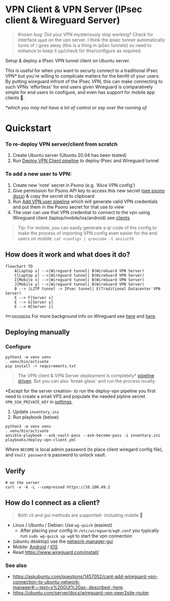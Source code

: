 # VPN Client & VPN Server (IPsec client & Wireguard Server)

> Known bug: Did your VPN mysteriously stop working?
> Check for interface `ppp0` on the vpn server.
> I think the ipsec tunner automatically turns of / goes away (this is a thing in ipSec tunnels) so need to enhance to keep it up/check for this/configure as required. 

Setup & deploy a IPsec VPN tunnel client on Ubuntu server. 

This is useful for when you want to securly connect to a traditional IPsec VPN* but you're willing to complicate matters for the benfit of your users:  By putting wireguard infront of the IPsec VPN,  this can make connecting to such VPNs 'effortless' for end users given Wireguard is comparatively simple for end users to configure, and even has support for mobile app clients 📱.

_*which you may not have a lot of control or say over the running of._

# Quickstart

### To re-deploy VPN server/client from scratch

1. Create Ubuntu server (Ubuntu 20.04 has been tested)
2. Run [Deploy VPN Client pipeline](https://github.com/KarmaComputing/server-bootstrap/actions/workflows/deploy-vpn.yml) to deploy IPsec and Wireguard tunnel

### To add a new user to VPN:
1. Create new 'note' secret in Psono (e.g. 'Alice VPN config')
2. Give permission for Psono API key to access this new secret ([see psono docs](https://doc.psono.com/user/api-key/creation.html#creation)) & copy the secret id to clipboard
3. Run [Add VPN user pipeline](https://github.com/KarmaComputing/server-bootstrap/actions/workflows/add-vpn-user.yml) which will generate valid VPN credentials and put them in the Psono secret for that use to view
4. The user can use that VPN credential to connect to the vpn using Wireguard client (laptop/mobile/ios/android) see [clients](https://www.wireguard.com/install/)
> Tip: For mobile, you can easily generate a qr code of the config to make the process of importing VPN config even easier for the end users on mobile: `cat <config> | qrencode -t ansiutf8`

## How does it work and what does it do?

```mermaid
flowchart TD
    A[Laptop x] -->|Wireguard tunnel| B(WireGuard VPN Server)
    C[Laptop y] -->|Wireguard tunnel| B(WireGuard VPN Server)
    I[Mobile x] -->|Wireguard tunnel| B(WireGuard VPN Server)
    J[Mobile y] -->|Wireguard tunnel| B(WireGuard VPN Server)
    B --> |L2TP tunnel -> IPsec tunnel| E(Traditional Datacenter VPN Server)
    E --> F[Server x]
    E --> G[Server y]
    E --> H[Server z]
```
<sub><sup>See [mermaid.live](https://mermaid.live/)</sub></sup> For more background info on Wireguard see [here](https://www.youtube.com/watch?v=88GyLoZbDNw) and [here](https://github.com/KarmaComputing/server-bootstrap/blob/43053816a72d801fbf525c59c0a2eccc149a05d0/vpn-client/playbooks/deploy-vpn-client.yml#L143).


## Deploying manually

### Configure
```
python3 -m venv venv
. venv/bin/activate
pip install -r requirements.txt
```

> The VPN client & VPN Server deployment is completely* [pipeline driven](https://github.com/KarmaComputing/server-bootstrap/blob/43053816a72d801fbf525c59c0a2eccc149a05d0/.github/workflows/deploy-vpn.yml#L64). But you can also 'break glass' and run the process locally:

*Except for the server creation- to run the deploy-vpn pipeline you first need to create a small VPS and populate the needed pipline secret `VPN_SSH_PRIVATE_KEY` in [settings](https://github.com/KarmaComputing/server-bootstrap/settings/secrets/actions).

1. Update `inventory.ini`
2. Run playbook (below)

```
python3 -m venv venv
. venv/bin/activate
ansible-playbook --ask-vault-pass --ask-become-pass -i inventory.ini playbooks/deploy-vpn-client.yml 
```

Where `BECOME` is local admin password (to place client wiregard config file), and `Vault password` is password to unlock vault.

## Verify

```
# on the server
curl -v -k -L --compressed https://10.100.49.2
```

## How do I connect as a client?
> Both cli and gui methods are supported- including mobile 📱

- Linux / Ubuntu / Debian: Use `wg-quick` (easiest)
  - After placing your config in `/etc/wireguard/wg0.conf` you typically run `sudo wg-quick up wg0` to start the vpn connection
- (ubuntu desktop) use the [network-manager-gui](https://www.xmodulo.com/wireguard-vpn-network-manager-gui.html#:~:text=NetworkManager%27s%20Connection%20Editor-,GUI,-Next%2C%20run%20nm
)
- Mobile: [Android](https://play.google.com/store/apps/details?id=com.wireguard.android) / [IOS](https://itunes.apple.com/us/app/wireguard/id1441195209?ls=1&mt=8)
- Read https://www.wireguard.com/install/


### See also
- https://askubuntu.com/questions/1457052/cant-add-wireguard-vpn-connection-to-ubuntu-network-manager#:~:text=s%20GUI%20as-,described,-here.
- https://ubuntu.com/server/docs/wireguard-vpn-peer2site-router
